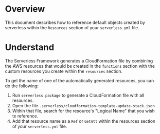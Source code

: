 # Overview

This document describes how to reference default objects created by serverless within the `Resources` section of your `serverless.yml` file.

# Understand

The Serverless Framework generates a CloudFormation file by combining the AWS resources that would be created in the `functions` section with the custom resources you create within the `resources` section.

To get the name of one of the automatically generated resources, you can do the following:

1. Run `serverless package` to generate a CloudFormation file with all resources.
2. Open the file `.serverless/cloudformation-template-update-stack.json`
3. Within that file, search for the resource's "Logical Name" that you wish to reference.
4. Add that resource name as a `Ref` or `GetAtt` within the resources section of your `serverless.yml` file.

